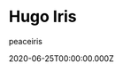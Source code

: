 ---
title: Hugo Iris
github: https://github.com/peaceiris/hugo-theme-iris
demo: https://hugothemeiris.peaceiris.app
author: peaceiris
date: 2020-06-25T00:00:00.000Z
ssg:
  - Hugo
cms:
  - NetlifyCMS
css:
  - Bulma
category:
  - Blog
  - Portfolio
description: This theme is a lightweight and dark theme for a blog or a portfolio
draft: true
publish_date: '2018-07-28T14:56:18Z'
update_date: '2022-08-05T02:37:30Z'
github_star: 51
github_fork: 17
---